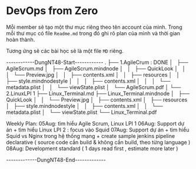 # DevOps from Zero

Mỗi member sẽ tạo một thư mục riêng theo tên account của mình. Trong mỗi thư mục có file `Readme.md` trong đó ghi rõ plan của mình và thời gian hoàn thành.

Tương ứng sẽ các bài học sẽ là một file `MD` riêng.

------------DungNT48-Start------------
.
├── 1.AgileCrum : DONE
│   ├── AgileScrum.md
│   ├── AgileScrum.mindnode
│   │   ├── QuickLook
│   │   │   └── Preview.jpg
│   │   ├── contents.xml
│   │   ├── resources
│   │   ├── style.mindnodestyle
│   │   │   ├── contents.xml
│   │   │   └── metadata.plist
│   │   └── viewState.plist
│   └── AgileScrum.pdf
│
└── 2.LinuxLPI 1 
├── Linux_Terminal.md
├── Linux_Terminal.mindnode
│   ├── QuickLook
│   │   └── Preview.jpg
│   ├── contents.xml
│   ├── resources
│   ├── style.mindnodestyle
│   │   ├── contents.xml
│   │   └── metadata.plist
│   └── viewState.plist
└── Linux_Terminal.pdf

Weekly Plan:
05Aug: tìm hiểu Agile Scrum, Linux LPI 1
06Aug: Support dự án + tìm hiểu Linux LPI 2 : focus vào Squid 
07Aug: Support dự án + tìm hiểu Squid vs Nginx trong hệ thống mạng + create sample jenkins pipeline declarative ( source code cần build & không cần build, theo từng language )
08Aug: Development standard ( 1 days read first , estimate more later ) 

-------------DungNT48-End-------------
